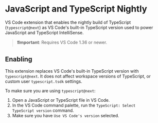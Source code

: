 # JavaScript and TypeScript Nightly

VS Code extension that enables the nightly build of TypeScript (`typescript@next`) as VS Code's built-in TypeScript version used to power JavaScript and TypeScript IntelliSense.

> **❗️Important**: Requires VS Code 1.36 or newer.

## Enabling
This extension replaces VS Code's built-in TypeScript version with `typescript@next`. It does not affect workspace versions of TypeScript, or custom user `typescript.tsdk` settings.

To make sure you are using `typescript@next`:

1. Open a JavaScript or TypeScript file in VS Code.
1. In the VS Code command palette, run the `TypeScript: Select TypeScript version` command.
1. Make sure you have `Use VS Code's version` selected.